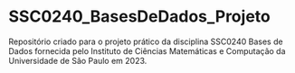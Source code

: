# SSC0240_BasesDeDados_Projeto
Repositório criado para o projeto prático da disciplina SSC0240 Bases de Dados fornecida pelo Instituto de Ciências Matemáticas e Computação da Universidade de São Paulo em 2023.
